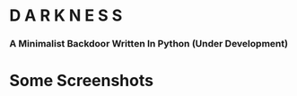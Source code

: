 # D A R K N E S S
### A Minimalist Backdoor Written In Python (Under Development)
# Some Screenshots